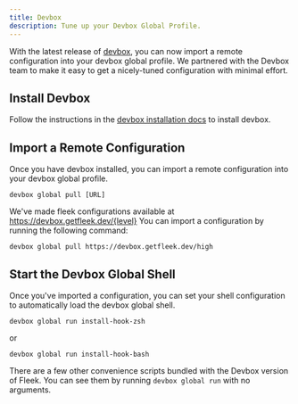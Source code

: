 ```yaml
---
title: Devbox
description: Tune up your Devbox Global Profile.
---
```


With the latest release of [devbox](https://www.jetpack.io/devbox/), you can now import a remote configuration into your devbox global profile. We partnered with the Devbox team to make it easy to get a nicely-tuned configuration with minimal effort.

## Install Devbox

Follow the instructions in the [devbox installation docs](https://www.jetpack.io/devbox/docs/installing_devbox/) to install devbox.

## Import a Remote Configuration

Once you have devbox installed, you can import a remote configuration into your devbox global profile.

```shell
devbox global pull [URL]
```

We've made fleek configurations available at https://devbox.getfleek.dev/{level} You can import a configuration by running the following command:

```shell
devbox global pull https://devbox.getfleek.dev/high
```

## Start the Devbox Global Shell

Once you've imported a configuration, you can set your shell configuration to automatically load the devbox global shell.

```shell
devbox global run install-hook-zsh
```

or

```shell
devbox global run install-hook-bash
```

There are a few other convenience scripts bundled with the Devbox version of Fleek. You can see them by running `devbox global run` with no arguments.

